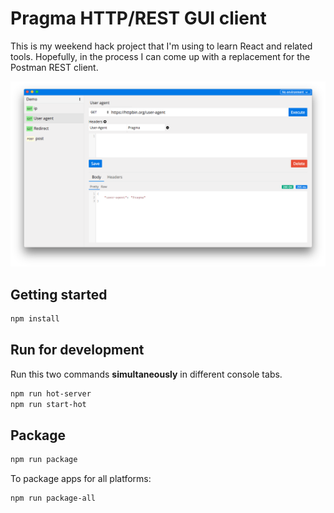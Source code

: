 # Pragma HTTP/REST GUI client

This is my weekend hack project that I'm using to learn React and related tools.
Hopefully, in the process I can come up with a replacement for the Postman REST client.

![Pragma](./screenshots/Pragma-request.png)

## Getting started

```sh
npm install
```

## Run for development

Run this two commands __simultaneously__ in different console tabs.

```sh
npm run hot-server
npm run start-hot
```


## Package

```sh
npm run package
```

To package apps for all platforms:

```sh
npm run package-all
```
